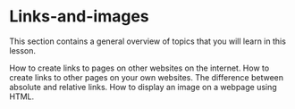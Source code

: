 # Links-and-images

This section contains a general overview of topics that you will learn in this lesson.

How to create links to pages on other websites on the internet.
How to create links to other pages on your own websites.
The difference between absolute and relative links.
How to display an image on a webpage using HTML.